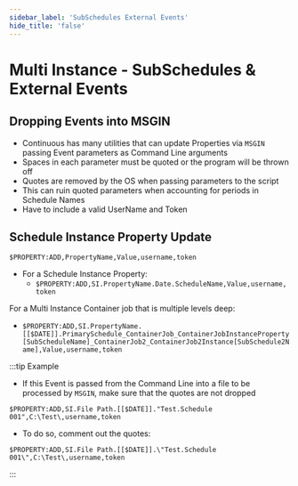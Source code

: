 ```yaml
---
sidebar_label: 'SubSchedules External Events'
hide_title: 'false'
---
```


<head>
  <meta name="robots" content="noindex, nofollow" />
</head>

# Multi Instance - SubSchedules & External Events

## Dropping Events into MSGIN

* Continuous has many utilities that can update Properties via ```MSGIN``` passing Event parameters as Command Line arguments
* Spaces in each parameter must be quoted or the program will be thrown off
* Quotes are removed by the OS when passing parameters to the script
* This can ruin quoted parameters when accounting for periods in Schedule Names
* Have to include a valid UserName and Token

## Schedule Instance Property Update

```$PROPERTY:ADD,PropertyName,Value,username,token```

* For a Schedule Instance Property:
  * ```$PROPERTY:ADD,SI.PropertyName.Date.ScheduleName,Value,username,token```
  
For a Multi Instance Container job that is multiple levels deep:
  * ```$PROPERTY:ADD,SI.PropertyName.[[$DATE]].PrimarySchedule_ContainerJob_ContainerJobInstanceProperty[SubScheduleName]_ContainerJob2_ContainerJob2Instance[SubSchedule2Name],Value,username,token```

:::tip Example

* If this Event is passed from the Command Line into a file to be processed by ```MSGIN```, make sure that the quotes are not dropped

```$PROPERTY:ADD,SI.File Path.[[$DATE]]."Test.Schedule 001",C:\Test\,username,token```

* To do so, comment out the quotes:

```$PROPERTY:ADD,SI.File Path.[[$DATE]].\"Test.Schedule 001\",C:\Test\,username,token```

:::